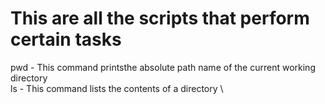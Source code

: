 #	This are all the scripts that perform certain tasks

 
pwd - This command printsthe absolute path name of the current working directory \
ls - This command lists the contents of a directory \
 
 

